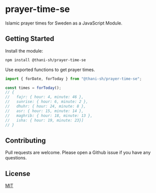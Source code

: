 # prayer-time-se

Islamic prayer times for Sweden as a JavaScript Module.

## Getting Started

Install the module:

```sh
npm install @thani-sh/prayer-time-se
```

Use exported functions to get prayer times.

```js
import { forDate, forToday } from "@thani-sh/prayer-time-se";

const times = forToday();
// {
//   fajr: { hour: 4, minute: 46 },
//   sunrise: { hour: 6, minute: 2 },
//   dhuhr: { hour: 24, minute: 8 },
//   asr: { hour: 15, minute: 14 },
//   maghrib: { hour: 18, minute: 13 },
//   isha: { hour: 19, minute: 23}]
// }
```

## Contributing

Pull requests are welcome. Please open a Github issue if you have any questions.

## License

[MIT](https://choosealicense.com/licenses/mit/)

